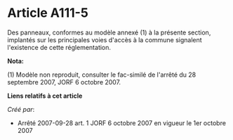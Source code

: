 # Article A111-5

Des panneaux, conformes au modèle annexé (1) à la présente section, implantés sur les principales voies d'accès à la commune
signalent l'existence de cette réglementation.

**Nota:**

(1) Modèle non reproduit, consulter le fac-similé de l'arrêté du 28 septembre 2007, JORF 6 octobre 2007.

**Liens relatifs à cet article**

_Créé par_:

  - Arrêté 2007-09-28 art. 1 JORF 6 octobre 2007 en vigueur le 1er octobre 2007
